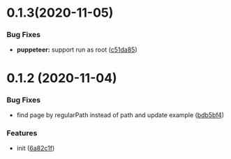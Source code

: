 <a name="0.1.3"></a>
# 0.1.3(2020-11-05)


### Bug Fixes

* **puppeteer:** support run as root ([c51da85](https://github.com/maiscrm/vuepress-plugin-exportpdf/commit/c51da85))


<a name="0.1.2"></a>
# 0.1.2 (2020-11-04)


### Bug Fixes

* find page by regularPath instead of path and update example ([bdb5bf4](https://github.com/maiscrm/vuepress-plugin-exportpdf/commit/bdb5bf4))


### Features

* init ([6a82c1f](https://github.com/maiscrm/vuepress-plugin-exportpdf/commit/6a82c1f))



